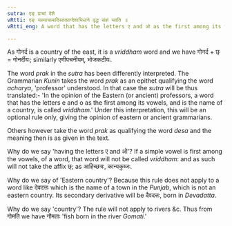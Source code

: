 ```yaml
---
sutra: एङ् प्राचां देशे
vRtti: एङ् यस्याचामादिस्तत्प्राग्देशाभिधाने वृद्ध संज्ञं भवति ॥
vRtti_eng: A word that has the letters ए and ओ as the first among its vowels, gets also the designation of _vriddham_, when it is the name of Eastern countries.

---
```

As गोनर्द is a country of the east, it is a _vriddham_ word and we have गोनर्द + छ् = गोनर्दीयः; similarly एणीपचनीयम्, भोजकटीयः.

The word _prak_ in the _sutra_ has been differently interpreted. The Grammarian _Kunin_ takes the word _prak_ as an epithet qualifying the word _acharya_, 'professor' understood. In that case the _sutra_ will be thus translated:- 'In the opinion of the Eastern (or ancient) professors, a word that has the letters e and o as the first among its vowels, and is the name of a country, is called _vriddham_.' Under this interpretation, this will be an optional rule only, giving the opinion of eastern or ancient grammarians.

Others however take the word _prak_ as qualifying the word _desa_ and the meaning then is as given in the text.

Why do we say 'having the letters ए and ओ'? If a simple vowel is first among the vowels, of a word, that word will not be called _vriddham_: and as such will not take the affix छ्; as आहिच्छत्रः, कान्यकुब्जः. 

Why do we say of 'Eastern country'? Because this rule does not apply to a word like देवदत्तः which is the name of a town in the _Punjab_, which is not an eastern country. Its secondary derivative will be दैवदत्तः, born in _Devadatta_.

Why do we say 'country'? The rule will not apply to rivers &c. Thus from गोमति we have गौमताः 'fish born in the river _Gomati_.'